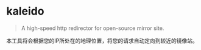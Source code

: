 # kaleido

> A high-speed http redirector for open-source mirror site.

本工具将会根据您的IP所处在的地理位置，将您的请求自动定向到较近的镜像站。
